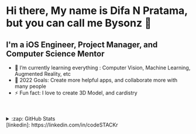 # Hi there, My name is Difa N Pratama, but you can call me Bysonz 👋

## I'm a iOS Engineer, Project Manager, and Computer Science Mentor

- 🌱 I’m currently learning everything : Computer Vision, Machine Learning, Augmented Reality, etc 
- 🥅 2022 Goals: Create more helpful apps, and collaborate more with many people
- ⚡ Fun fact: I love to create 3D Model, and cardistry
<!-- 
### Connect with me:

[![website](./img/linkedin-light.svg)](https://www.linkedin.com/in/difa-naufal-a400b3187/)
[![website](./img/linkedin-dark.svg)](https://www.linkedin.com/in/difa-naufal-a400b3187/)
 -->
<br />
<br />


<details>
  <summary>:zap: GitHub Stats</summary>

  <img align="left" alt="Bysonz07's GitHub Stats" src="https://github-readme-stats.vercel.app/api?username=bysonz07&show_icons=true&hide_border=false&title_color=ff652f&icon_color=FFE400&bg_color=09131B&text_color=ffffff&border_color=0c1a25" />

</details>
[linkedin]: https://linkedin.com/in/codeSTACKr


